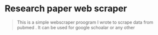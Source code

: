 # Research paper web scraper
> This is a simple webscraper proogram I wrote to scrape data from pubmed . It can be used for google schoalar or any other